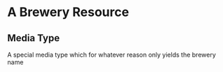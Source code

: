# A Brewery Resource

## Media Type

A special media type which for whatever reason only yields the brewery name
